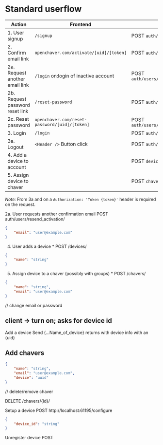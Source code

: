 # Standard userflow

| Action                              | Frontend                                        | API call                                     |
| ----------------------------------- | ----------------------------------------------- | -------------------------------------------- |
| 1.  User signup                     | `/signup`                                       | POST `auth/users/`                           |
| 2.  Confirm email link              | `openchaver.com/activate/[uid]/[token]`         | POST `auth/users/activation/`                |
| 2a. Request another email link      | `/login` on:login of inactive account           | POST `auth/users/resend_activation/`         |
| 2b. Request password reset link     | `/reset-password`                               | POST `auth/users/reset_password/`            |
| 2c. Reset password                  | `openchaver.com/reset-password/[uid]/[token]`   | POST `auth/users/reset_password_confirm/`    |
| 3.  Login                           | `/login`                                        | POST `auth/token/login/`                     |
| 3a. Logout                          | `<Header />` Button click                       | POST `auth/token/logout/`                    |
| 4.  Add a device to account         |                                                 | POST `devices/`                              |
| 5.  Assign device to chaver         |                                                 | POST `chavers/`                              |

*Note:* From 3a and on a `Authorization: 'Token {token}'` header is required on the request.


2a. User requests another confirmation email
POST auth/users/resend_activation/
```json
{
	"email": "user@example.com"
}
```

4. User adds a device *
POST /devices/
```json
{
	"name": "string"
}
```

5. Assign device to a chaver (possibly with groups) *
POST /chavers/
```json
{
	"name": "string",
	"email": "user@example.com"
}
```

// change email or password

client -> turn on; asks for device id
---
Add a device
Send {...Name_of_device}
returns with device info with an {uid}

Add chavers
---
```json
{
	"name": "string",
	"email": "user@example.com",
	"device": "uuid"
}
```

// delete/remove chaver

DELETE /chavers/{id}/

Setup a device
POST http://localhost:61195/configure
```json
{
	"device_id": "string"
}
```

Unregister device
POST 
```json

```
